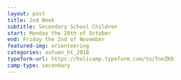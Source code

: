 ```yaml
---
layout: post
title: 2nd Week
subtitle: Secondary School Children
start: Monday the 29th of October
end: Friday the 2nd of November
featured-img: orienteering
categories: autumn_ht_2018
typeform-url: https://holicamp.typeform.com/to/TnnZKO
camp-type: secondary
---
```


